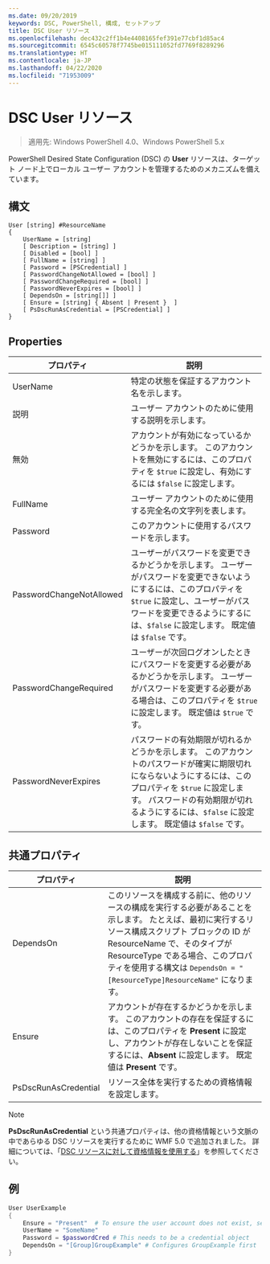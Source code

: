```yaml
---
ms.date: 09/20/2019
keywords: DSC, PowerShell, 構成, セットアップ
title: DSC User リソース
ms.openlocfilehash: dec432c2ff1b4e4408165fef391e77cbf1d85ac4
ms.sourcegitcommit: 6545c60578f7745be015111052fd7769f8289296
ms.translationtype: HT
ms.contentlocale: ja-JP
ms.lasthandoff: 04/22/2020
ms.locfileid: "71953009"
---
```

# <a name="dsc-user-resource"></a>DSC User リソース

> 適用先: Windows PowerShell 4.0、Windows PowerShell 5.x

PowerShell Desired State Configuration (DSC) の **User** リソースは、ターゲット ノード上でローカル ユーザー アカウントを管理するためのメカニズムを備えています。

## <a name="syntax"></a>構文

```Syntax
User [string] #ResourceName
{
    UserName = [string]
    [ Description = [string] ]
    [ Disabled = [bool] ]
    [ FullName = [string] ]
    [ Password = [PSCredential] ]
    [ PasswordChangeNotAllowed = [bool] ]
    [ PasswordChangeRequired = [bool] ]
    [ PasswordNeverExpires = [bool] ]
    [ DependsOn = [string[]] ]
    [ Ensure = [string] { Absent | Present }  ]
    [ PsDscRunAsCredential = [PSCredential] ]
}
```

## <a name="properties"></a>Properties

|プロパティ |説明 |
|---|---|
|UserName |特定の状態を保証するアカウント名を示します。 |
|説明 |ユーザー アカウントのために使用する説明を示します。 |
|無効 |アカウントが有効になっているかどうかを示します。 このアカウントを無効にするには、このプロパティを `$true` に設定し、有効にするには `$false` に設定します。 |
|FullName |ユーザー アカウントのために使用する完全名の文字列を表します。 |
|Password |このアカウントに使用するパスワードを示します。 |
|PasswordChangeNotAllowed |ユーザーがパスワードを変更できるかどうかを示します。 ユーザーがパスワードを変更できないようにするには、このプロパティを `$true` に設定し、ユーザーがパスワードを変更できるようにするには、`$false` に設定します。 既定値は `$false` です。 |
|PasswordChangeRequired |ユーザーが次回ログオンしたときにパスワードを変更する必要があるかどうかを示します。 ユーザーがパスワードを変更する必要がある場合は、このプロパティを `$true` に設定します。 既定値は `$true` です。 |
|PasswordNeverExpires |パスワードの有効期限が切れるかどうかを示します。 このアカウントのパスワードが確実に期限切れにならないようにするには、このプロパティを `$true` に設定します。 パスワードの有効期限が切れるようにするには、`$false` に設定します。 既定値は `$false` です。 |

## <a name="common-properties"></a>共通プロパティ

|プロパティ |説明 |
|---|---|
|DependsOn |このリソースを構成する前に、他のリソースの構成を実行する必要があることを示します。 たとえば、最初に実行するリソース構成スクリプト ブロックの ID が ResourceName で、そのタイプが ResourceType である場合、このプロパティを使用する構文は `DependsOn = "[ResourceType]ResourceName"` になります。 |
|Ensure |アカウントが存在するかどうかを示します。 このアカウントの存在を保証するには、このプロパティを **Present** に設定し、アカウントが存在しないことを保証するには、**Absent** に設定します。 既定値は **Present** です。 |
|PsDscRunAsCredential |リソース全体を実行するための資格情報を設定します。 |

> [!NOTE]
> **PsDscRunAsCredential** という共通プロパティは、他の資格情報という文脈の中であらゆる DSC リソースを実行するために WMF 5.0 で追加されました。 詳細については、「[DSC リソースに対して資格情報を使用する](../../../configurations/runasuser.md)」を参照してください。

## <a name="example"></a>例

```powershell
User UserExample
{
    Ensure = "Present"  # To ensure the user account does not exist, set Ensure to "Absent"
    UserName = "SomeName"
    Password = $passwordCred # This needs to be a credential object
    DependsOn = "[Group]GroupExample" # Configures GroupExample first
}
```